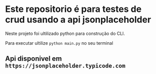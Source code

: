 # Este repositorio é para testes de crud usando a api jsonplaceholder

Neste projeto foi ultilizado python para construção do CLI.

Para executar ultilize ```python main.py``` no seu terminal



## Api disponivel em ```https://jsonplaceholder.typicode.com```
